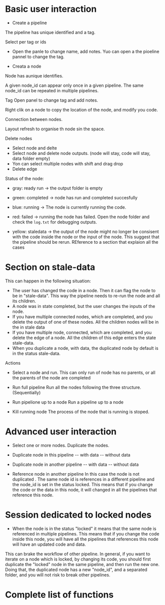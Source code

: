 

# Basic user interaction


- Create a pipeline

The pipeline has unique identified and a tag. 

Select per tag or ids

- Open the panle to change name, add notes.
Yuo can open a the pioeline pannel to change the tag.


- Creata a node

Node has aunique identifies.

A given node_id can appear only once in a given pipeline.
The same node_id can be repeated in multiple pipelines.


Tag 
Open panel to change tag and add notes.

Right clik on a node to copy the location of the node, and modify you code.

Connection between nodes.

Layout refresh to organise th node sin the space.


Delete nodes
- Select node and delte
- Select node and delete node outputs. (node will stay, code will stay, data folder empty)
- Yon can select multiple nodes with shift and drag drop
- Delete edge 

Status of the node:
- gray: ready run -> the output folder is empty
- green: completed -> node has run and completed succesfully
- blue: running -> The node is currently running the code.
- red: failed -> running the node has failed. Open the node folder and check the `log.txt` for debugging outputs.

- yellow: staledata -> the output of the node might no longer be consisent with the code inside the node or the input of the node. This suggest that the pipeline should be rerun.
REference to a section that explaion all the cases 

# Section on stale-data
This can happen in the following situation:
- The user has changed the code in a node. Then it can flag the node to be in "stale-data". This way the pipeline needs to re-run the node and all its children.
- A node was in state completed, but the user changes the inputs of the node.
- If you have multiple connected nodes,  which are completed, and you delete the output of one of these nodes. All the children nodes will be in the in stale data
- If you have multiple node, connected, which are completed, and you delete the edge of a node. All the children of this edge enters the state stale-data.
- When you duplicate a node, with data, the duplicated node by default is in the status stale-data.


Actions
- Select a node and run.
This can only run of node has no parents, or all the parents of the node are completed

- Run full pipeline
Run all the nodes following the three structure. (Sequentially)

- Run pipelione up to a node
Run a pipeline up to a node

- Kill running node
The process of the node that is running is stoped.


# Advanced user interaction 

- Select one or more nodes. Duplicate the nodes.

- Duplicate node in this pipeline
   -- with data 
   -- without data 

- Duplicate node in another pipeline
   -- with data 
   -- without data 

- Reference node in another pipeline
In this case the node is not duplicated . The same node id is references in a different pipeline and the node_id is set in the status locked.
This means that if you change the code or the data in this node, it will changed in all the pipelines that reference this node.



# Session dedicated to locked nodes
- When the node is in the status "locked" it means that the same node is referenced in multiple pipelines. This means that if you change the code inside this node, you will have 
all the pipelines that references this node will have an updated code and data.

This can brake the workflow of other pipeline. In general, if you want to iterate on a node which is locked, by changing its code, you should first duplicate the "locked" node in the same pipeline, and then run the new one. Doing that, the duplicated node has a new "node_id", and a separated folder, and you will not risk to break other pipelines. 


# Complete list of functions 

